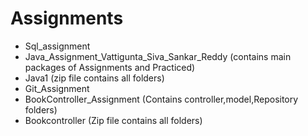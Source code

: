 # Assignments

*   Sql\_assignment
*   Java\_Assignment\_Vattigunta\_Siva\_Sankar\_Reddy (contains main packages of Assignments and Practiced)
*   Java1 (zip file contains all folders)
*   Git\_Assignment
*   BookController\_Assignment (Contains controller,model,Repository folders)
*   Bookcontroller (Zip file contains all folders)
